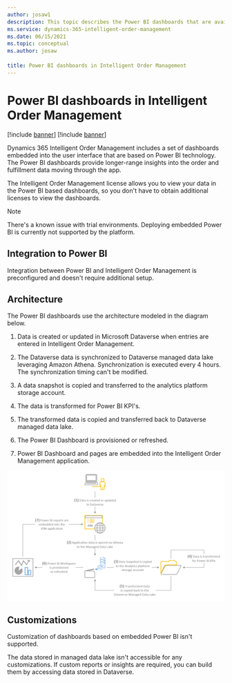 ```yaml
---
author: josaw1
description: This topic describes the Power BI dashboards that are available in Dynamics 365 Intelligent Order Management.
ms.service: dynamics-365-intelligent-order-management
ms.date: 06/15/2021
ms.topic: conceptual
ms.author: josaw

title: Power BI dashboards in Intelligent Order Management
---
```



# Power BI dashboards in Intelligent Order Management

[!include [banner](includes/banner.md)]
[!include [banner](includes/preview-banner.md)]

Dynamics 365 Intelligent Order Management includes a set of dashboards embedded into the user interface that are based on Power BI technology. The Power BI dashboards provide longer-range insights into the order and fulfillment data moving through the app.

The Intelligent Order Management license allows you to view your data in the Power BI based dashboards, so you don't have to obtain additional licenses to view the dashboards.

> [!NOTE]
> There's a known issue with trial environments. Deploying embedded Power BI is currently not supported by the platform.

## Integration to Power BI

Integration between Power BI and Intelligent Order Management is preconfigured and doesn't require additional setup.

## Architecture

The Power BI dashboards use the architecture modeled in the diagram below.

1.  Data is created or updated in Microsoft Dataverse when entries are entered in Intelligent Order Management.

2.  The Dataverse data is synchronized to Dataverse managed data lake leveraging Amazon Athena. Synchronization is executed every 4 hours. The synchronization timing can't be modified.

3.  A data snapshot is copied and transferred to the analytics platform storage account.

4.  The data is transformed for Power BI KPI's.

5.  The transformed data is copied and transferred back to Dataverse managed data lake.

6.  The Power BI Dashboard is provisioned or refreshed.

7.  Power BI Dashboard and pages are embedded into the Intelligent Order Management application.

![architecture flow](media/architecture-flow.png)

## Customizations

Customization of dashboards based on embedded Power BI isn't supported. 

The data stored in managed data lake isn't accessible for any customizations. If custom reports or insights are required, you can build them by accessing data stored in Dataverse.
